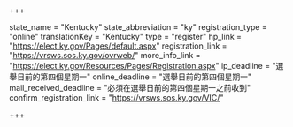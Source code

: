 +++

state_name = "Kentucky"
state_abbreviation = "ky"
registration_type = "online"
translationKey = "Kentucky"
type = "register"
hp_link = "https://elect.ky.gov/Pages/default.aspx"
registration_link = "https://vrsws.sos.ky.gov/ovrweb/"
more_info_link = "https://elect.ky.gov/Resources/Pages/Registration.aspx"
ip_deadline = "選舉日前的第四個星期一"
online_deadline = "選舉日前的第四個星期一"
mail_received_deadline = "必須在選舉日前的第四個星期一之前收到"
confirm_registration_link = "https://vrsws.sos.ky.gov/VIC/"

+++